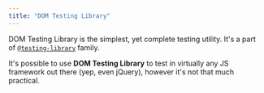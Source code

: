 ```yaml
---
title: "DOM Testing Library"
---
```


DOM Testing Library is the simplest, yet complete testing utility. It's a part of [`@testing-library`](https://testing-library.com/docs/) family.

It's possible to use **DOM Testing Library** to test in virtually any JS framework out there (yep, even jQuery), however it's not that much practical.